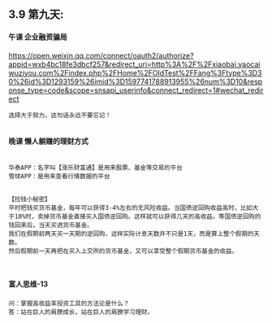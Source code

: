 ## 3.9 第九天: 



#### 午课 企业融资骗局
<https://open.weixin.qq.com/connect/oauth2/authorize?appid=wxb4bc18fe3dbcf257&redirect_uri=http%3A%2F%2Fxiaobai.yaocaiwuziyou.com%2Findex.php%2FHome%2FOldTest%2FFang%3Ftype%3D30%26id%3D1293159%26imid%3D1597741788913955%26num%3D10&response_type=code&scope=snsapi_userinfo&connect_redirect=1#wechat_redirect>
```
选择大于努力，这句话永远不要忘记！


```


#### 晚课 懒人躺赚的理财方式
```

华泰APP：名字叫【涨乐财富通】是用来股票、基金等交易的平台
雪球APP：是用来查看行情数据的平台


【捡钱小秘密】
平时把钱买货币基金，每年可以获得3-4%左右的无风险收益。当国债逆回购收益高时，比如大于10%时，卖掉货币基金直接买入国债逆回购。这样就可以获得几天的高收益。等国债逆回购的钱回来后，当天买进货币基金。
我们在假期前两天买一天期的逆回购，这样实际计息天数并不只是1天，而是算上整个假期的天数。
然后假期前一天再把在买入上交所的货币基金，又可以享受整个假期货币基金的收益。



```

#### 富人思维-13
```
问：掌握高收益率投资工具的方法论是什么？
答：站在巨人的肩膀成长，站在巨人的肩膀学习理财。
```

